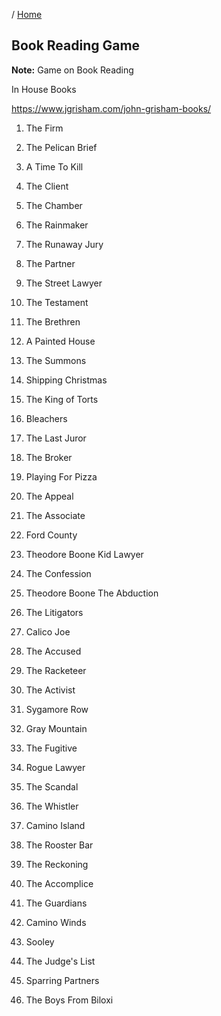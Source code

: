 / [Home](index.md)

## Book Reading Game

**Note:** Game on Book Reading

In House Books

https://www.jgrisham.com/john-grisham-books/

01. The Firm

02. The Pelican Brief

03. A Time To Kill

04. The Client

05. The Chamber

06. The Rainmaker

07. The Runaway Jury

08. The Partner

09. The Street Lawyer

10. The Testament

11. The Brethren

12. A Painted House

13. The Summons

14. Shipping Christmas

15. The King of Torts

16. Bleachers

17. The Last Juror

18. The Broker

19. Playing For Pizza

20. The Appeal

21. The Associate

22. Ford County

23. Theodore Boone Kid Lawyer

24. The Confession

25. Theodore Boone The Abduction

26. The Litigators

27. Calico Joe

28. The Accused

29. The Racketeer

30. The Activist

31. Sygamore Row

32. Gray Mountain

33. The Fugitive

34. Rogue Lawyer

35. The Scandal

36. The Whistler

37. Camino Island

38. The Rooster Bar

39. The Reckoning

40. The Accomplice

41. The Guardians

42. Camino Winds

43. Sooley

44. The Judge's List

45. Sparring Partners

46. The Boys From Biloxi